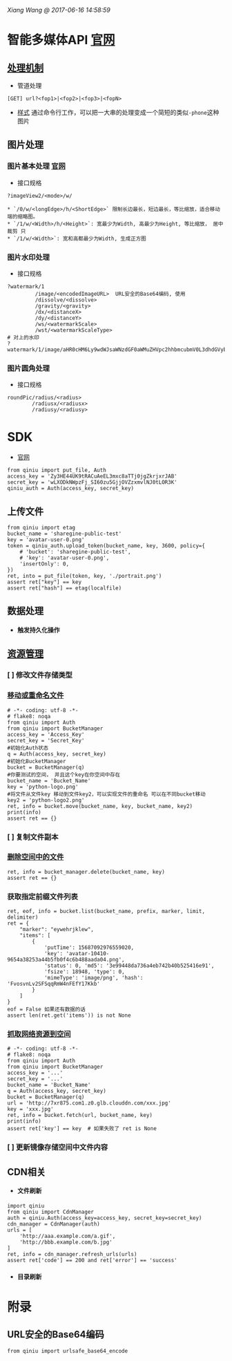 *Xiang Wang @ 2017-06-16 14:58:59*


# 智能多媒体API [官网](https://developer.qiniu.com/dora)
## [处理机制](https://developer.qiniu.com/dora/manual/1204/processing-mechanism)
* 管道处理
```
[GET] url?<fop1>|<fop2>|<fop3>|<fopN>
```
* [样式](https://developer.qiniu.com/dora/manual/1204/processing-mechanism#3)
通过命令行工作，可以把一大串的处理变成一个简短的类似`-phone`这种图片

## 图片处理
### 图片基本处理 [官网](https://developer.qiniu.com/dora/manual/1279/basic-processing-images-imageview2)
* 接口规格
```
?imageView2/<mode>/w/
```
    * `/0/w/<longEdge>/h/<ShortEdge>` 限制长边最长，短边最长，等比缩放，适合移动端的缩略图。
    * `/1/w/<Width>/h/<Height>`: 宽最少为Width, 高最少为Height, 等比缩放， 居中裁剪 只
    * `/1/w/<Width>`: 宽和高都最少为Width, 生成正方图

### 图片水印处理
* 接口规格
```
?watermark/1
         /image/<encodedImageURL>  URL安全的Base64编码, 使用
         /dissolve/<dissolve>
         /gravity/<gravity>
         /dx/<distanceX>
         /dy/<distanceY>
         /ws/<watermarkScale>
         /wst/<watermarkScaleType>
# 对上的水印
?watermark/1/image/aHR0cHM6Ly9wdWJsaWNzdGF0aWMuZHVpc2hhbmcubmV0L3dhdGVybWFya19zbWFsbC5wbmc=/dissolve/70/
```

### 图片圆角处理
* 接口规格
```
roundPic/radius/<radius>
        /radiusx/<radiusx>
        /radiusy/<radiusy>
```


# SDK
* [官网](https://developer.qiniu.com/kodo/sdk/1242/python#1)
```
from qiniu import put_file, Auth
access_key = 'Zy3HE44UK9tRACuAeEL3mxc8aTTj0jgZkrjxrJAB'
secret_key = 'wLXODkNWpzFj_SI60zu5GjjOVZzxmvlNJ0tLOR3K'
qiniu_auth = Auth(access_key, secret_key)
```

## 上传文件
```
from qiniu import etag
bucket_name = 'sharegine-public-test'
key = 'avatar-user-0.png'
token = qiniu_auth.upload_token(bucket_name, key, 3600, policy={
    # 'bucket': 'sharegine-public-test',
    # 'key': 'avatar-user-0.png',
    'insertOnly': 0,
})
ret, into = put_file(token, key, './portrait.png')
assert ret["key"] == key
assert ret["hash"] == etag(localfile)
```

## 数据处理

* #### 触发持久化操作

## [资源管理](https://developer.qiniu.com/kodo/sdk/1242/python#6)
### [ ] 修改文件存储类型
### [移动或重命名文件](https://developer.qiniu.com/kodo/sdk/1242/python#rs-move)
```
# -*- coding: utf-8 -*-
# flake8: noqa
from qiniu import Auth
from qiniu import BucketManager
access_key = 'Access_Key'
secret_key = 'Secret_Key'
#初始化Auth状态
q = Auth(access_key, secret_key)
#初始化BucketManager
bucket = BucketManager(q)
#你要测试的空间， 并且这个key在你空间中存在
bucket_name = 'Bucket_Name'
key = 'python-logo.png'
#将文件从文件key 移动到文件key2，可以实现文件的重命名 可以在不同bucket移动
key2 = 'python-logo2.png'
ret, info = bucket.move(bucket_name, key, bucket_name, key2)
print(info)
assert ret == {}
```
### [ ] 复制文件副本
### [删除空间中的文件](https://developer.qiniu.com/kodo/sdk/1242/python#rs-delete)
```
ret, info = bucket_manager.delete(bucket_name, key)
assert ret == {}
```

### 获取指定前缀文件列表
```
ret, eof, info = bucket.list(bucket_name, prefix, marker, limit, delimiter)
ret = {
    "marker": "eywehrjklew",
    "items": [
        {
            'putTime': 15687092976559020,
            'key': 'avatar-10410-9654a38253a44b5fb0f4c6b488aada04.png',
            'status': 0, 'md5': '3e99448da736a4eb742b40b525416e91',
            'fsize': 18948, 'type': 0,
            'mimeType': 'image/png', 'hash': 'FvosvnLv2SFSqqRmW4nFEfY17Kkb'
        }
    ]
}
eof = False 如果还有数据的话
assert len(ret.get('items')) is not None
```

### [抓取网络资源到空间](https://developer.qiniu.com/kodo/sdk/1242/python#rs-fetch)
```
# -*- coding: utf-8 -*-
# flake8: noqa
from qiniu import Auth
from qiniu import BucketManager
access_key = '...'
secret_key = '...'
bucket_name = 'Bucket_Name'
q = Auth(access_key, secret_key)
bucket = BucketManager(q)
url = 'http://7xr875.com1.z0.glb.clouddn.com/xxx.jpg'
key = 'xxx.jpg'
ret, info = bucket.fetch(url, bucket_name, key)
print(info)
assert ret['key'] == key  # 如果失败了 ret is None
```

### [ ] 更新镜像存储空间中文件内容

## CDN相关
* #### 文件刷新
```
import qiniu
from qiniu import CdnManager
auth = qiniu.Auth(access_key=access_key, secret_key=secret_key)
cdn_manager = CdnManager(auth)
urls = [
    'http://aaa.example.com/a.gif',
    'http://bbb.example.com/b.jpg'
]
ret, info = cdn_manager.refresh_urls(urls)
assert ret['code'] == 200 and ret['error'] == 'success'
```

* #### 目录刷新


# 附录
## URL安全的Base64编码
```
from qiniu import urlsafe_base64_encode
```
